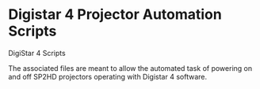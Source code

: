 Digistar 4 Projector Automation Scripts
=======================================

DigiStar 4 Scripts

The associated files are meant to allow the automated task of powering on and off SP2HD projectors operating with Digistar 4 software.
